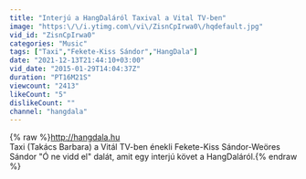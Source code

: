 ```yaml
---
title: "Interjú a HangDaláról Taxival a Vital TV-ben"
image: "https:\/\/i.ytimg.com\/vi\/ZisnCpIrwa0\/hqdefault.jpg"
vid_id: "ZisnCpIrwa0"
categories: "Music"
tags: ["Taxi","Fekete-Kiss Sándor","HangDala"]
date: "2021-12-13T21:44:10+03:00"
vid_date: "2015-01-29T14:04:37Z"
duration: "PT16M21S"
viewcount: "2413"
likeCount: "5"
dislikeCount: ""
channel: "hangdala"
---
```

{% raw %}<a rel="nofollow" target="blank" href="http://hangdala.hu">http://hangdala.hu</a><br />Taxi (Takács Barbara) a Vitál TV-ben énekli Fekete-Kiss Sándor-Weöres Sándor &quot;Ó ne vidd el&quot; dalát, amit egy interjú követ a HangDaláról.{% endraw %}
